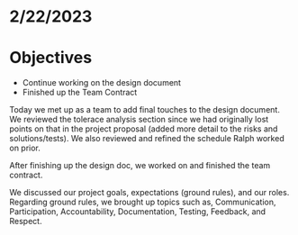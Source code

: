 # 2/22/2023
# Objectives
- Continue working on the design document
- Finished up the Team Contract

Today we met up as a team to add final touches to the design document. We reviewed the tolerace analysis section since we had originally lost points on that in the project proposal (added more detail to the risks and solutions/tests). We also reviewed and refined the schedule Ralph worked on prior.

After finishing up the design doc, we worked on and finished the team contract.

We discussed our project goals, expectations (ground rules), and our roles. Regarding ground rules, we brought up topics such as, Communication, Participation, Accountability, Documentation, Testing, Feedback, and Respect. 
